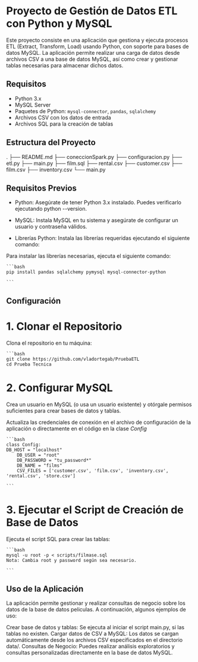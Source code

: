 # Proyecto de Gestión de Datos ETL con Python y MySQL

Este proyecto consiste en una aplicación que gestiona y ejecuta procesos ETL (Extract, Transform, Load) usando Python, con soporte para bases de datos MySQL. La aplicación permite realizar una carga de datos desde archivos CSV a una base de datos MySQL, así como crear y gestionar tablas necesarias para almacenar dichos datos.

## Requisitos

- Python 3.x
- MySQL Server
- Paquetes de Python: `mysql-connector`, `pandas`, `sqlalchemy`
- Archivos CSV con los datos de entrada
- Archivos SQL para la creación de tablas

## Estructura del Proyecto

.
├── README.md
├── coneccionSpark.py
├── configuracion.py
├── etl.py
├── main.py
├── film.sql
├── rental.csv
├── customer.csv
├── film.csv
├── inventory.csv
└── main.py



## Requisitos Previos

- Python: Asegúrate de tener Python 3.x instalado. Puedes verificarlo ejecutando python --version.

- MySQL: Instala MySQL en tu sistema y asegúrate de configurar un usuario y contraseña válidos.

- Librerías Python: Instala las librerías requeridas ejecutando el siguiente comando:

Para instalar las librerías necesarias, ejecuta el siguiente comando:

    ```bash
    pip install pandas sqlalchemy pymysql mysql-connector-python
   
    ```

## Configuración 
# 1. Clonar el Repositorio
Clona el repositorio en tu máquina:

    ```bash
    git clone https://github.com/vladortegab/PruebaETL
    cd Prueba Tecnica
   
    
    

# 2. Configurar MySQL
Crea un usuario en MySQL (o usa un usuario existente) y otórgale permisos suficientes para crear bases de datos y tablas.

Actualiza las credenciales de conexión en el archivo de configuración de la aplicación o directamente en el código en la clase 
_Config_

    ```bash
    class Config:
    DB_HOST = "localhost"
        DB_USER = "root"
        DB_PASSWORD = "tu_password*"
        DB_NAME = "films"
        CSV_FILES = ['customer.csv', 'film.csv', 'inventory.csv', 'rental.csv', 'store.csv']
   
    ```


# 3. Ejecutar el Script de Creación de Base de Datos
Ejecuta el script SQL para crear las tablas:


    ```bash
    mysql -u root -p < scripts/filmase.sql
    Nota: Cambia root y password según sea necesario.
   
    ```





## Uso de la Aplicación
La aplicación permite gestionar y realizar consultas de negocio sobre los datos de la base de datos peliculas. A continuación, algunos ejemplos de uso:

Crear base de datos y tablas: Se ejecuta al iniciar el script main.py, si las tablas no existen.
Cargar datos de CSV a MySQL: Los datos se cargan automáticamente desde los archivos CSV especificados en el directorio data/.
Consultas de Negocio: Puedes realizar análisis exploratorios y consultas personalizadas directamente en la base de datos MySQL.
